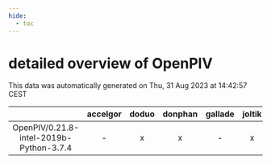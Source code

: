 ```yaml
---
hide:
  - toc
---
```


detailed overview of OpenPIV
============================


This data was automatically generated on Thu, 31 Aug 2023 at 14:42:57 CEST  

| |accelgor|doduo|donphan|gallade|joltik|skitty|swalot|victini|
| :---: | :---: | :---: | :---: | :---: | :---: | :---: | :---: | :---: |
|OpenPIV/0.21.8-intel-2019b-Python-3.7.4|-|x|x|-|x|x|-|x|
